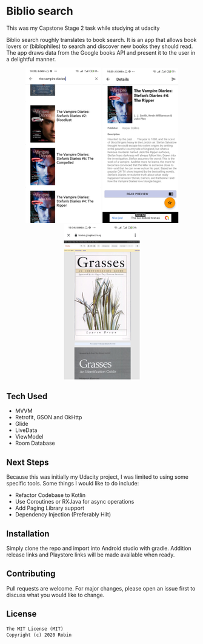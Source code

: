 # Biblio search

This was my Capstone Stage 2 task while studying at udacity


Biblio search roughly translates to book search. It is an app that allows book lovers or (biblophiles) to search and discover new books they should read. The app draws data from the Google books API and present it to the user in a delightful manner.


<p align="center">
  <img src="https://github.com/codejunk1e/Biblo_Search/blob/master/screenshots/search.jpg" width="200">
  <img src="https://github.com/codejunk1e/Biblo_Search/blob/master/screenshots/details.jpg" width="200">
  <img src="https://github.com/codejunk1e/Biblo_Search/blob/master/screenshots/book_preview.jpg" width="200">
</p>


## Tech Used
* MVVM 
* Retrofit, GSON and OkHttp
* Glide
* LiveData
* ViewModel
* Room Database 

## Next Steps
Because this was initially my Udacity project, I was limited to using some specific tools. 
Some things I would like to do include:
* Refactor Codebase to Kotlin
* Use Coroutines or RXJava for async operations
* Add Paging Library support
* Dependency Injection (Preferably Hilt) 


## Installation

Simply clone the repo and import into Android studio with gradle. Addition release links and Playstore links will be made available when ready.

## Contributing
Pull requests are welcome. For major changes, please open an issue first to discuss what you would like to change.

## License
```
The MIT License (MIT)
Copyright (c) 2020 Robin
```


